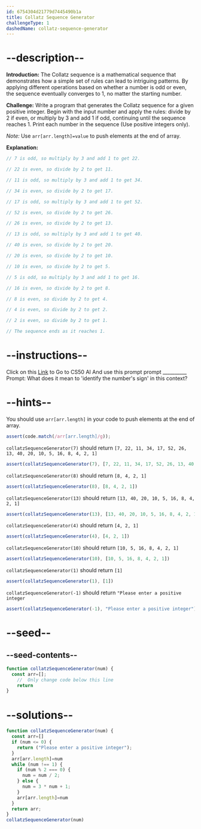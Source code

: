 ```yaml
---
id: 6754304d21779d7445490b1a
title: Collatz Sequence Generator
challengeType: 1
dashedName: collatz-sequence-generator
---
```


# --description--

**Introduction:**
The Collatz sequence is a mathematical sequence that demonstrates how a simple set of rules can lead to intriguing patterns. By applying different operations based on whether a number is odd or even, the sequence eventually converges to 1, no matter the starting number.
<br>

**Challenge:**
Write a program that generates the Collatz sequence for a given positive integer. Begin with the input number and apply the rules: divide by 2 if even, or multiply by 3 and add 1 if odd, continuing until the sequence reaches 1. Print each number in the sequence (Use positive integers only).
<br>

*Note:* 
Use `arr[arr.length]=value` to push elements at the end of array.

**Explanation:**
<br>

```js
// 7 is odd, so multiply by 3 and add 1 to get 22.

// 22 is even, so divide by 2 to get 11.

// 11 is odd, so multiply by 3 and add 1 to get 34.

// 34 is even, so divide by 2 to get 17.

// 17 is odd, so multiply by 3 and add 1 to get 52.

// 52 is even, so divide by 2 to get 26.

// 26 is even, so divide by 2 to get 13.

// 13 is odd, so multiply by 3 and add 1 to get 40.

// 40 is even, so divide by 2 to get 20.

// 20 is even, so divide by 2 to get 10.

// 10 is even, so divide by 2 to get 5.

// 5 is odd, so multiply by 3 and add 1 to get 16.

// 16 is even, so divide by 2 to get 8.

// 8 is even, so divide by 2 to get 4.

// 4 is even, so divide by 2 to get 2.

// 2 is even, so divide by 2 to get 1.

// The sequence ends as it reaches 1.

```

# --instructions--

Click on this <a href = "https://cs50.ai/chat">Link</a>  to Go to CS50 AI 
And use this prompt prompt __________
Prompt: What does it mean to 'identify the number's sign' in this context?

# --hints--

You should use `arr[arr.length]`  in your code to push elements at the end of array.

```js
assert(code.match(/arr[arr.length]/g));
```

`collatzSequenceGenerator(7)` should return `[7, 22, 11, 34, 17, 52, 26, 13, 40, 20, 10, 5, 16, 8, 4, 2, 1]`

```js
assert(collatzSequenceGenerator(7), [7, 22, 11, 34, 17, 52, 26, 13, 40, 20, 10, 5, 16, 8, 4, 2, 1])
```

`collatzSequenceGenerator(8)` should return `[8, 4, 2, 1]`

```js
assert(collatzSequenceGenerator(8), [8, 4, 2, 1])
```

`collatzSequenceGenerator(13)` should return `[13, 40, 20, 10, 5, 16, 8, 4, 2, 1]`

```js
assert(collatzSequenceGenerator(13), [13, 40, 20, 10, 5, 16, 8, 4, 2, 1])
```

`collatzSequenceGenerator(4)` should return `[4, 2, 1]`

```js
assert(collatzSequenceGenerator(4), [4, 2, 1])
```

`collatzSequenceGenerator(10)` should return `[10, 5, 16, 8, 4, 2, 1]`

```js
assert(collatzSequenceGenerator(10), [10, 5, 16, 8, 4, 2, 1])
```

`collatzSequenceGenerator(1)` should return `[1]`

```js
assert(collatzSequenceGenerator(1), [1])
```

`collatzSequenceGenerator(-1)` should return `"Please enter a positive integer`

```js
assert(collatzSequenceGenerator(-1), "Please enter a positive integer")
```

# --seed--
## --seed-contents--

```js
function collatzSequenceGenerator(num) {
  const arr=[];
	//  Only change code below this line
	return
}
```

# --solutions--

```js
function collatzSequenceGenerator(num) {
  const arr=[]
  if (num <= 0) {
    return ("Please enter a positive integer");
  }
  arr[arr.length]=num
  while (num !== 1) {
    if (num % 2 === 0) {
      num = num / 2;
    } else {
      num = 3 * num + 1;
    }
    arr[arr.length]=num
  }
  return arr;
}
collatzSequenceGenerator(num)
```
